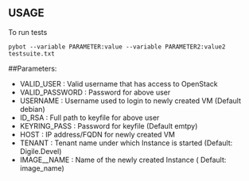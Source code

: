 ## USAGE

To run tests
    
    pybot --variable PARAMETER:value --variable PARAMETER2:value2 testsuite.txt

##Parameters:

 - VALID_USER : Valid username that has access to OpenStack
 - VALID_PASSWORD : Password for above user
 - USERNAME : Username used to login to newly created VM (Default debian)
 - ID_RSA : Full path to keyfile for above user
 - KEYRING_PASS : Password for keyfile (Default emtpy)
 - HOST : IP address/FQDN for newly created VM
 - TENANT : Tenant name under which Instance is started (Default: Digile.Devel)
 - IMAGE__NAME : Name of the newly created Instance ( Default: image_name)


